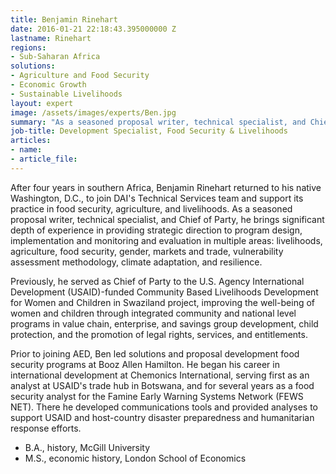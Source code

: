 ```yaml
---
title: Benjamin Rinehart
date: 2016-01-21 22:18:43.395000000 Z
lastname: Rinehart
regions:
- Sub-Saharan Africa
solutions:
- Agriculture and Food Security
- Economic Growth
- Sustainable Livelihoods
layout: expert
image: /assets/images/experts/Ben.jpg 
summary: "As a seasoned proposal writer, technical specialist, and Chief of Party, Ben brings significant depth of experience in providing strategic direction to program design, implementation and monitoring and evaluation "
job-title: Development Specialist, Food Security & Livelihoods
articles:
- name:
- article_file:
---
```

After four years in southern Africa, Benjamin Rinehart returned to his native Washington, D.C., to join DAI's Technical Services team and support its practice in food security, agriculture, and livelihoods. As a seasoned proposal writer, technical specialist, and Chief of Party, he brings significant depth of experience in providing strategic direction to program design, implementation and monitoring and evaluation in multiple areas: livelihoods, agriculture, food security, gender, markets and trade, vulnerability assessment methodology, climate adaptation, and resilience.

Previously, he served as Chief of Party to the U.S. Agency International Development (USAID)-funded Community Based Livelihoods Development for Women and Children in Swaziland project, improving the well-being of women and children through integrated community and national level programs in value chain, enterprise, and savings group development, child protection, and the promotion of legal rights, services, and entitlements.

Prior to joining AED, Ben led solutions and proposal development food security programs at Booz Allen Hamilton. He began his career in international development at Chemonics International, serving first as an analyst at USAID's trade hub in Botswana, and for several years as a food security analyst for the Famine Early Warning Systems Network (FEWS NET). There he developed communications tools and provided analyses to support USAID and host-country disaster preparedness and humanitarian response efforts.

* B.A., history, McGill University
* M.S., economic history, London School of Economics
